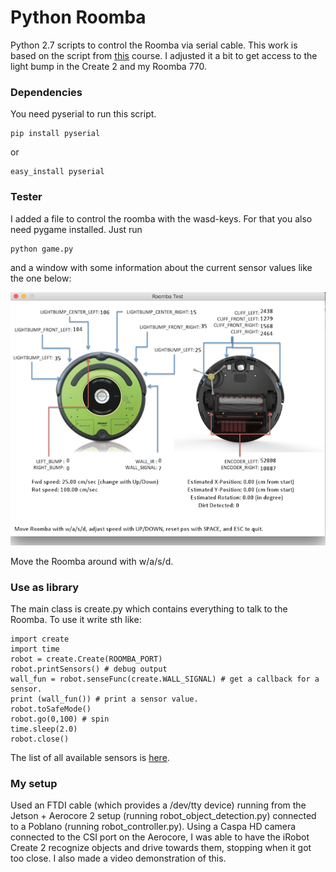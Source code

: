 # Python Roomba
Python 2.7 scripts to control the Roomba via serial cable. This work is based on the script from [this](http://cs.gmu.edu/~zduric/cs101/pmwiki.php/Main/APITutorial) course. I adjusted it a bit to get access to the light bump in the Create 2 and my Roomba 770.

### Dependencies
You need pyserial to run this script.

    pip install pyserial
    
or
    
    easy_install pyserial

### Tester
I added a file to control the roomba with the wasd-keys. For that you also need pygame installed.
Just run 

    python game.py
    
and a window with some information about the current sensor values like the one below:

![game.pu](./img/screen.png "Screenshot")

Move the Roomba around with w/a/s/d.

### Use as library

The main class is create.py which contains everything to talk to the Roomba. To use it write sth like:

    import create
    import time
    robot = create.Create(ROOMBA_PORT)
    robot.printSensors() # debug output
    wall_fun = robot.senseFunc(create.WALL_SIGNAL) # get a callback for a sensor.
    print (wall_fun()) # print a sensor value.
    robot.toSafeMode()
    robot.go(0,100) # spin
    time.sleep(2.0)
    robot.close()

The list of all available sensors is [here](https://github.com/martinschaef/roomba/blob/master/create.py#L70).

### My setup

Used an FTDI cable (which provides a /dev/tty device) running from the Jetson + Aerocore 2 setup (running robot_object_detection.py) connected to a Poblano (running robot_controller.py). Using a Caspa HD camera connected to the CSI port on the Aerocore, I was able to have the iRobot Create 2 recognize objects and drive towards them, stopping when it got too close. I also made a video demonstration of this.
